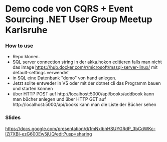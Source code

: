 # Demo code von CQRS + Event Sourcing .NET User Group Meetup Karlsruhe

### How to use

- Repo klonen.
- SQL server connection string in der akka.hokon editieren falls man nicht das image https://hub.docker.com/r/microsoft/mssql-server-linux/ mit default-settings verwendet
- in SQL eine Datenbank "demo" von hand anlegen.
- Jetzt sollte entweder in VS oder mit der dotnet cli das Programm bauen und starten können
- über HTTP POST auf http://localhost:5000/api/books/addbook kann man bücher anlegen und über HTTP GET auf http://localhost:5000/api/books kann man die Liste der Bücher sehen

### Slides

https://docs.google.com/presentation/d/1mNxlbhHSUYGRdP_3bCdWKc-lZj7XBI-ezG600Ew5jUQ/edit?usp=sharing
